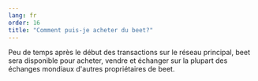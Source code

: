```yaml
---
lang: fr
order: 16
title: "Comment puis-je acheter du beet?"
---
```

Peu de temps après le début des transactions sur le réseau principal, beet sera disponible pour acheter, vendre et échanger sur la plupart des échanges mondiaux d'autres propriétaires de beet.
